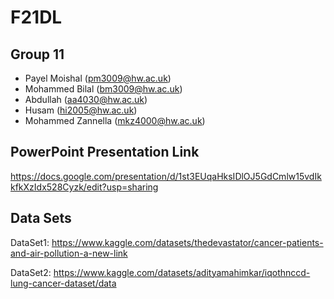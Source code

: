 # F21DL
## Group 11 ##

- Payel Moishal (pm3009@hw.ac.uk)
- Mohammed Bilal (bm3009@hw.ac.uk)
- Abdullah (aa4030@hw.ac.uk)
- Husam (hi2005@hw.ac.uk)
- Mohammed Zannella (mkz4000@hw.ac.uk)

## PowerPoint Presentation Link ##

https://docs.google.com/presentation/d/1st3EUqaHksIDlOJ5GdCmlw15vdIkkfkXzIdx528Cyzk/edit?usp=sharing

## Data Sets ##

DataSet1:  https://www.kaggle.com/datasets/thedevastator/cancer-patients-and-air-pollution-a-new-link

DataSet2:  https://www.kaggle.com/datasets/adityamahimkar/iqothnccd-lung-cancer-dataset/data
